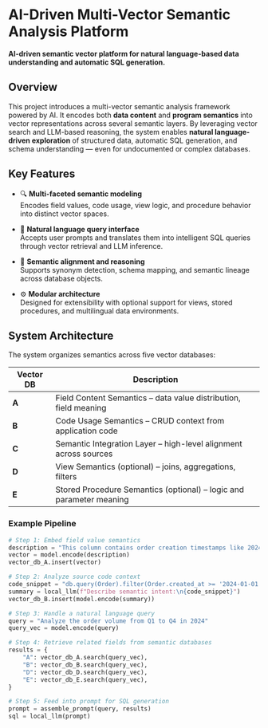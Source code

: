 # AI-Driven Multi-Vector Semantic Analysis Platform

**AI-driven semantic vector platform for natural language-based data understanding and automatic SQL generation.**

## Overview

This project introduces a multi-vector semantic analysis framework powered by AI. It encodes both **data content** and **program semantics** into vector representations across several semantic layers. By leveraging vector search and LLM-based reasoning, the system enables **natural language-driven exploration** of structured data, automatic SQL generation, and schema understanding — even for undocumented or complex databases.

## Key Features

- 🔍 **Multi-faceted semantic modeling**  
  Encodes field values, code usage, view logic, and procedure behavior into distinct vector spaces.

- 💬 **Natural language query interface**  
  Accepts user prompts and translates them into intelligent SQL queries through vector retrieval and LLM inference.

- 🔗 **Semantic alignment and reasoning**  
  Supports synonym detection, schema mapping, and semantic lineage across database objects.

- ⚙️ **Modular architecture**  
  Designed for extensibility with optional support for views, stored procedures, and multilingual data environments.

## System Architecture

The system organizes semantics across five vector databases:

| Vector DB | Description                                      |
|-----------|--------------------------------------------------|
| **A**     | Field Content Semantics – data value distribution, field meaning |
| **B**     | Code Usage Semantics – CRUD context from application code |
| **C**     | Semantic Integration Layer – high-level alignment across sources |
| **D**     | View Semantics (optional) – joins, aggregations, filters |
| **E**     | Stored Procedure Semantics (optional) – logic and parameter meaning |

### Example Pipeline

```python
# Step 1: Embed field value semantics
description = "This column contains order creation timestamps like 2024-01-01"
vector = model.encode(description)
vector_db_A.insert(vector)

# Step 2: Analyze source code context
code_snippet = "db.query(Order).filter(Order.created_at >= '2024-01-01')"
summary = local_llm(f"Describe semantic intent:\n{code_snippet}")
vector_db_B.insert(model.encode(summary))

# Step 3: Handle a natural language query
query = "Analyze the order volume from Q1 to Q4 in 2024"
query_vec = model.encode(query)

# Step 4: Retrieve related fields from semantic databases
results = {
    "A": vector_db_A.search(query_vec),
    "B": vector_db_B.search(query_vec),
    "D": vector_db_D.search(query_vec),
    "E": vector_db_E.search(query_vec),
}

# Step 5: Feed into prompt for SQL generation
prompt = assemble_prompt(query, results)
sql = local_llm(prompt)
